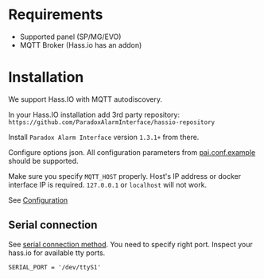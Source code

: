 # Requirements
- Supported panel (SP/MG/EVO)
- MQTT Broker (Hass.io has an addon)

# Installation
We support Hass.IO with MQTT autodiscovery.

In your Hass.IO installation add 3rd party repository: `https://github.com/ParadoxAlarmInterface/hassio-repository`

Install `Paradox Alarm Interface` version `1.3.1+` from there.

Configure options json. All configuration parameters from [pai.conf.example](https://github.com/ParadoxAlarmInterface/pai/blob/master/config/pai.conf.example) should be supported.

Make sure you specify `MQTT_HOST` properly. Host's IP address or docker interface IP is required. `127.0.0.1` or `localhost` will not work.

See [Configuration](./Configuration)

## Serial connection

See [serial connection method](./Connection-methods#serial-connection). You need to specify right port. Inspect your hass.io for available tty ports.
```
SERIAL_PORT = '/dev/ttyS1'
```
